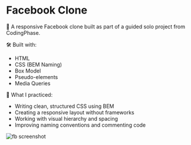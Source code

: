 # Facebook Clone

📘 A responsive Facebook clone built as part of a guided solo project from CodingPhase.

🛠️ Built with:
- HTML
- CSS (BEM Naming)
- Box Model
- Pseudo-elements
- Media Queries 

🎯 What I practiced:
- Writing clean, structured CSS using BEM
- Creating a responsive layout without frameworks
- Working with visual hierarchy and spacing
- Improving naming conventions and commenting code

![fb screenshot](https://github.com/user-attachments/assets/ac7fa0bd-77f8-4790-b68c-648f7b80c13a)
